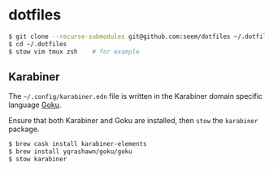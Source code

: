 # dotfiles

```bash
$ git clone --recurse-submodules git@github.com:seem/dotfiles ~/.dotfiles
$ cd ~/.dotfiles
$ stow vim tmux zsh    # for example
```

## Karabiner

The `~/.config/karabiner.edn` file is written in the Karabiner domain specific language [Goku](https://github.com/yqrashawn/GokuRakuJoudo).

Ensure that both Karabiner and Goku are installed, then `stow` the `karabiner` package.

```bash
$ brew cask install karabiner-elements
$ brew install yqrashawn/goku/goku
$ stow karabiner
```
